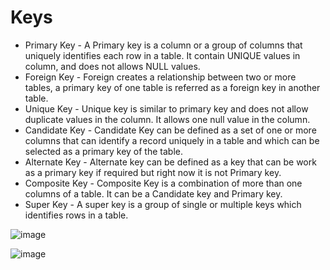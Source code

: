 # Keys
* Primary Key - A Primary key is a column or a group of columns that uniquely identifies each row in a table. It contain UNIQUE values in column, and does not allows  NULL values.
* Foreign Key - Foreign creates a relationship between two or more tables, a primary key of one table is referred as a foreign key in another table.
* Unique Key - Unique key is similar to primary key and does not allow duplicate values in the column. It allows one null value in the column.
* Candidate Key - Candidate Key can be defined as a set of one or more columns that can identify a record uniquely in a table and which can be selected as a primary key of the table.
* Alternate Key - Alternate key can be defined as a key that can be work as a primary key if required but right now it is not Primary key.
* Composite Key - Composite Key is a combination of more than one columns of a table. It can be a Candidate key and Primary key.
* Super Key - A super key is a group of single or multiple keys which identifies rows in a table.

![image](https://user-images.githubusercontent.com/32897934/123751273-2ed0c680-d8d5-11eb-9da8-5001c39bb4cc.png)

![image](https://user-images.githubusercontent.com/32897934/123751361-490aa480-d8d5-11eb-850a-bbc74d9330af.png)
